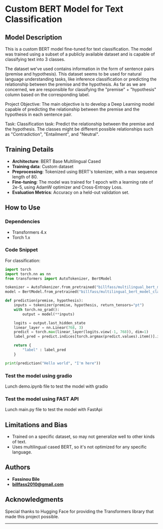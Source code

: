 

# Custom BERT Model for Text Classification

## Model Description

This is a custom BERT model fine-tuned for text classification. The model was trained using a subset of a publicly available dataset and is capable of classifying text into 3 classes.

The dataset we've used contains information in the form of sentence pairs (premise and hypothesis). This dataset seems to be used for natural language understanding tasks, like inference classification or predicting the relationship between the premise and the hypothesis. As far as we are concerned, we are responsible for classifying the "premise" + "hypothesis" column based on the corresponding label.

Project Objective: The main objective is to develop a Deep Learning model capable of predicting the relationship between the premise and the hypothesis in each sentence pair.

Task: Classification task: Predict the relationship between the premise and the hypothesis. The classes might be different possible relationships such as "Contradiction", "Entailment", and "Neutral".

## Training Details

- **Architecture**: BERT Base Multilingual Cased
- **Training data**: Custom dataset
- **Preprocessing**: Tokenized using BERT's tokenizer, with a max sequence length of 80.
- **Fine-tuning**: The model was trained for 1 epoch with a learning rate of 2e-5, using AdamW optimizer and Cross-Entropy Loss.
- **Evaluation Metrics**: Accuracy on a held-out validation set.
  
## How to Use

### Dependencies
- Transformers 4.x
- Torch 1.x

### Code Snippet

For classification:

```python
import torch
import torch.nn as nn
from transformers import AutoTokenizer, BertModel

tokenizer = AutoTokenizer.from_pretrained("billfass/multilingual_bert_model_classiffication")
model = BertModel.from_pretrained("billfass/multilingual_bert_model_classiffication")

def prediction(premise, hypothesis):
    inputs = tokenizer(premise, hypothesis, return_tensors="pt")
    with torch.no_grad():
        output = model(**inputs)

    logits = output.last_hidden_state
    linear_layer = nn.Linear(768, 3)
    predict = torch.max(linear_layer(logits.view(-1, 768)), dim=1)
    label_pred = predict.indices[torch.argmax(predict.values).item()].item()

    return {
        "label" : label_pred
    }

print(prediction("Hello world", "I'm here"))

```
### Test the model using gradio
Lunch demo.ipynb file to test the model with gradio 

### Test the model using FAST API
Lunch main.py file to test the model with FastApi 


## Limitations and Bias

- Trained on a specific dataset, so may not generalize well to other kinds of text.
- Uses multilingual cased BERT, so it's not optimized for any specific language.

## Authors

- **Fassinou Bile**
- **billfass2010@gmail.com**
  
## Acknowledgments

Special thanks to Hugging Face for providing the Transformers library that made this project possible.

---
